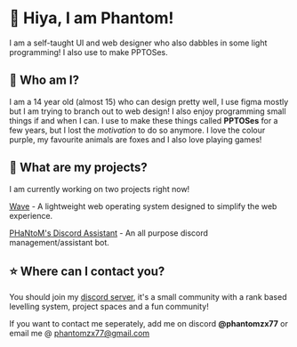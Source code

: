# 👋 Hiya, I am Phantom!
I am a self-taught UI and web designer who also dabbles in some light programming! I also use to make PPTOSes.
## 🦊 Who am I?
I am a 14 year old (almost 15) who can design pretty well, I use figma mostly but I am trying to branch out to web design! I also enjoy programming small things if and when I can. I use to make these things called **PPTOSes** for a few years, but I lost the _motivation_ to do so anymore. I love the colour purple, my favourite animals are foxes and I also love playing games!
## 📔 What are my projects?
I am currently working on two projects right now!

[Wave](https://www.google.com/) - A lightweight web operating system designed to simplify the web experience.

[PHaNtoM's Discord Assistant](https://www.google.com/) - An all purpose discord management/assistant bot.
## ⭐ Where can I contact you?
You should join my [discord server](https://discord.gg/invite/SHk6UyZp7T), it's a small community with a rank based levelling system, project spaces and a fun community!

If you want to contact me seperately, add me on discord **@phantomzx77** or email me @ phantomzx77@gmail.com
